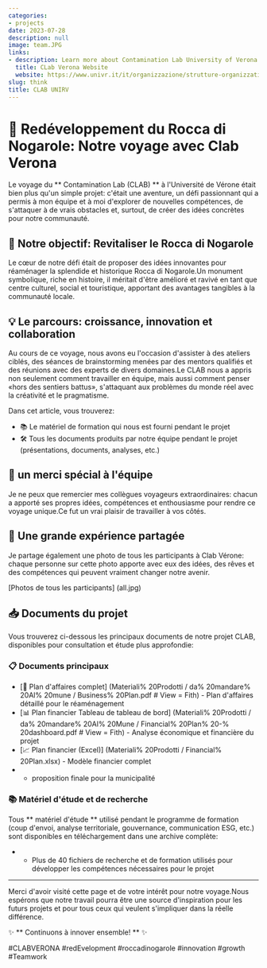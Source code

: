 ```yaml
---
categories:
- projects
date: 2023-07-28
description: null
image: team.JPG
links:
- description: Learn more about Contamination Lab University of Verona
  title: CLab Verona Website
  website: https://www.univr.it/it/organizzazione/strutture-organizzative/uffici-amministrativi/area-ricerca-trasferimento-tecnologico-e-terza-missione/ufficio-ricerca-e-terza-missione/contamination-lab
slug: think
title: CLAB UNIRV
---
```


<!-- hash: 9ca787013e86 -->
# 🚀 Redéveloppement du Rocca di Nogarole: Notre voyage avec Clab Verona

Le voyage du ** Contamination Lab (CLAB) ** à l'Université de Vérone était bien plus qu'un simple projet: c'était une aventure, un défi passionnant qui a permis à mon équipe et à moi d'explorer de nouvelles compétences, de s'attaquer à de vrais obstacles et, surtout, de créer des idées concrètes pour notre communauté.

## 🌿 Notre objectif: Revitaliser le Rocca di Nogarole

Le cœur de notre défi était de proposer des idées innovantes pour réaménager la splendide et historique Rocca di Nogarole.Un monument symbolique, riche en histoire, il méritait d'être amélioré et ravivé en tant que centre culturel, social et touristique, apportant des avantages tangibles à la communauté locale.

## 💡 Le parcours: croissance, innovation et collaboration

Au cours de ce voyage, nous avons eu l'occasion d'assister à des ateliers ciblés, des séances de brainstorming menées par des mentors qualifiés et des réunions avec des experts de divers domaines.Le CLAB nous a appris non seulement comment travailler en équipe, mais aussi comment penser «hors des sentiers battus», s'attaquant aux problèmes du monde réel avec la créativité et le pragmatisme.

Dans cet article, vous trouverez:

- 📚 Le matériel de formation qui nous est fourni pendant le projet
- 🛠️ Tous les documents produits par notre équipe pendant le projet (présentations, documents, analyses, etc.)

## 🎉 un merci spécial à l'équipe

Je ne peux que remercier mes collègues voyageurs extraordinaires: chacun a apporté ses propres idées, compétences et enthousiasme pour rendre ce voyage unique.Ce fut un vrai plaisir de travailler à vos côtés.



## 🌟 Une grande expérience partagée

Je partage également une photo de tous les participants à Clab Vérone: chaque personne sur cette photo apporte avec eux des idées, des rêves et des compétences qui peuvent vraiment changer notre avenir.

[Photos de tous les participants] (all.jpg)

## 📥 Documents du projet

Vous trouverez ci-dessous les principaux documents de notre projet CLAB, disponibles pour consultation et étude plus approfondie:

### 📋 Documents principaux

- [📄 Plan d'affaires complet] (Materiali% 20Prodotti / da% 20mandare% 20Al% 20mune / Business% 20Plan.pdf # View = Fith) - Plan d'affaires détaillé pour le réaménagement
- [📊 Plan financier Tableau de tableau de bord] (Materiali% 20Prodotti / da% 20mandare% 20Al% 20Mune / Financial% 20Plan% 20-% 20dashboard.pdf # View = Fith) - Analyse économique et financière du projet
- [📈 Plan financier (Excel)] (Materiali% 20Prodotti / Financial% 20Plan.xlsx) - Modèle financier complet
-  - proposition finale pour la municipalité

### 📚 Matériel d'étude et de recherche

Tous ** matériel d'étude ** utilisé pendant le programme de formation (coup d'envoi, analyse territoriale, gouvernance, communication ESG, etc.) sont disponibles en téléchargement dans une archive complète:

-  - Plus de 40 fichiers de recherche et de formation utilisés pour développer les compétences nécessaires pour le projet

---

Merci d'avoir visité cette page et de votre intérêt pour notre voyage.Nous espérons que notre travail pourra être une source d'inspiration pour les futurs projets et pour tous ceux qui veulent s'impliquer dans la réelle différence.

✨ ** Continuons à innover ensemble! ** ✨

#CLABVERONA #redEvelopment #roccadinogarole #innovation #growth #Teamwork